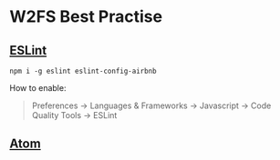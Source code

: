 # W2FS Best Practise

## [ESLint](.eslintrc)

```
npm i -g eslint eslint-config-airbnb
```

How to enable:

> Preferences -> Languages & Frameworks -> Javascript -> Code Quality Tools -> ESLint

## [Atom](atom.md)
